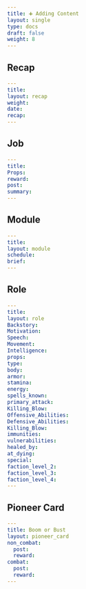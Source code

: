```yaml
---
title: ➕ Adding Content
layout: single
type: docs
draft: false
weight: 8
---
```

## Recap

  ```yaml
---
title: 
layout: recap
weight: 
date: 
recap: 
---
  ```

## Job

  ```yaml
---  
title: 
Props: 
reward: 
post: 
summary: 
---
  ```

  

## Module

```yaml
---
title: 
layout: module
schedule: 
brief: 
---
```

## Role

```yaml
---
title: 
layout: role
Backstory: 
Motivation: 
Speech: 
Movement: 
Intelligence: 
props:
type: 
body: 
armor: 
stamina: 
energy: 
spells_known: 
primary_attack: 
Killing_Blow:  
Offensive_Abilities: 
Defensive_Abilities: 
Killing_Blow: 
immunities:
vulnerabilities: 
healed_by: 
at_dying: 
special: 
faction_level_2:
faction_level_3: 
faction_level_4: 
---
```

## Pioneer Card

```yaml
---
title: Boom or Bust
layout: pioneer_card
non_combat:
  post: 
  reward: 
combat:
  post: 
  reward: 
---
```

